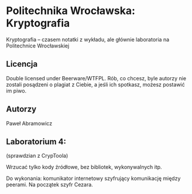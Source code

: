 # Politechnika Wrocławska: Kryptografia

Kryptografia – czasem notatki z wykładu, ale głównie laboratoria na Politechnice Wrocławskiej

## Licencja

Double licensed under Beerware/WTFPL. Rób, co chcesz, byle autorzy nie zostali posądzeni o plagiat z Ciebie, a jeśli ich spotkasz, możesz postawić im piwo.

## Autorzy

Paweł Abramowicz

## Laboratorium 4:

(sprawdzian z CrypToola)

Wrzucać tylko kody źródłowe, bez bibliotek, wykonywalnych itp.

Do wykonania: komunikator internetowy szyfrujący komunikację między peerami. Na początek szyfr Cezara.
